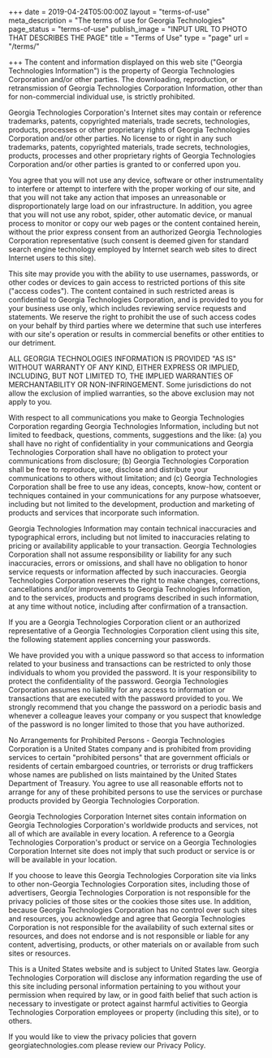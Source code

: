 +++
date = 2019-04-24T05:00:00Z
layout = "terms-of-use"
meta_description = "The terms of use for Georgia Technologies"
page_status = "terms-of-use"
publish_image = "INPUT URL TO PHOTO THAT DESCRIBES THE PAGE"
title = "Terms of Use"
type = "page"
url = "/terms/"

+++
The content and information displayed on this web site ("Georgia Technologies Information") is the property of Georgia Technologies Corporation and/or other parties. The downloading, reproduction, or retransmission of Georgia Technologies Corporation Information, other than for non-commercial individual use, is strictly prohibited.

Georgia Technologies Corporation's Internet sites may contain or reference trademarks, patents, copyrighted materials, trade secrets, technologies, products, processes or other proprietary rights of Georgia Technologies Corporation and/or other parties. No license to or right in any such trademarks, patents, copyrighted materials, trade secrets, technologies, products, processes and other proprietary rights of Georgia Technologies Corporation and/or other parties is granted to or conferred upon you.

You agree that you will not use any device, software or other instrumentality to interfere or attempt to interfere with the proper working of our site, and that you will not take any action that imposes an unreasonable or disproportionately large load on our infrastructure. In addition, you agree that you will not use any robot, spider, other automatic device, or manual process to monitor or copy our web pages or the content contained herein, without the prior express consent from an authorized Georgia Technologies Corporation representative (such consent is deemed given for standard search engine technology employed by Internet search web sites to direct Internet users to this site).

This site may provide you with the ability to use usernames, passwords, or other codes or devices to gain access to restricted portions of this site ("access codes"). The content contained in such restricted areas is confidential to Georgia Technologies Corporation, and is provided to you for your business use only, which includes reviewing service requests and statements. We reserve the right to prohibit the use of such access codes on your behalf by third parties where we determine that such use interferes with our site's operation or results in commercial benefits or other entities to our detriment.

ALL GEORGIA TECHNOLOGIES INFORMATION IS PROVIDED "AS IS" WITHOUT WARRANTY OF ANY KIND, EITHER EXPRESS OR IMPLIED, INCLUDING, BUT NOT LIMITED TO, THE IMPLIED WARRANTIES OF MERCHANTABILITY OR NON-INFRINGEMENT. Some jurisdictions do not allow the exclusion of implied warranties, so the above exclusion may not apply to you.

With respect to all communications you make to Georgia Technologies Corporation regarding Georgia Technologies Information, including but not limited to feedback, questions, comments, suggestions and the like: (a) you shall have no right of confidentiality in your communications and Georgia Technologies Corporation shall have no obligation to protect your communications from disclosure; (b) Georgia Technologies Corporation shall be free to reproduce, use, disclose and distribute your communications to others without limitation; and (c) Georgia Technologies Corporation shall be free to use any ideas, concepts, know-how, content or techniques contained in your communications for any purpose whatsoever, including but not limited to the development, production and marketing of products and services that incorporate such information.

Georgia Technologies Information may contain technical inaccuracies and typographical errors, including but not limited to inaccuracies relating to pricing or availability applicable to your transaction. Georgia Technologies Corporation shall not assume responsibility or liability for any such inaccuracies, errors or omissions, and shall have no obligation to honor service requests or information affected by such inaccuracies. Georgia Technologies Corporation reserves the right to make changes, corrections, cancellations and/or improvements to Georgia Technologies Information, and to the services, products and programs described in such information, at any time without notice, including after confirmation of a transaction.

If you are a Georgia Technologies Corporation client or an authorized representative of a Georgia Technologies Corporation client using this site, the following statement applies concerning your passwords.

We have provided you with a unique password so that access to information related to your business and transactions can be restricted to only those individuals to whom you provided the password. It is your responsibility to protect the confidentiality of the password. Georgia Technologies Corporation assumes no liability for any access to information or transactions that are executed with the password provided to you. We strongly recommend that you change the password on a periodic basis and whenever a colleague leaves your company or you suspect that knowledge of the password is no longer limited to those that you have authorized.

No Arrangements for Prohibited Persons - Georgia Technologies Corporation is a United States company and is prohibited from providing services to certain "prohibited persons" that are government officials or residents of certain embargoed countries, or terrorists or drug traffickers whose names are published on lists maintained by the United States Department of Treasury. You agree to use all reasonable efforts not to arrange for any of these prohibited persons to use the services or purchase products provided by Georgia Technologies Corporation.

Georgia Technologies Corporation Internet sites contain information on Georgia Technologies Corporation's worldwide products and services, not all of which are available in every location. A reference to a Georgia Technologies Corporation's product or service on a Georgia Technologies Corporation Internet site does not imply that such product or service is or will be available in your location.

If you choose to leave this Georgia Technologies Corporation site via links to other non-Georgia Technologies Corporation sites, including those of advertisers, Georgia Technologies Corporation is not responsible for the privacy policies of those sites or the cookies those sites use. In addition, because Georgia Technologies Corporation has no control over such sites and resources, you acknowledge and agree that Georgia Technologies Corporation is not responsible for the availability of such external sites or resources, and does not endorse and is not responsible or liable for any content, advertising, products, or other materials on or available from such sites or resources.

This is a United States website and is subject to United States law. Georgia Technologies Corporation will disclose any information regarding the use of this site including personal information pertaining to you without your permission when required by law, or in good faith belief that such action is necessary to investigate or protect against harmful activities to Georgia Technologies Corporation employees or property (including this site), or to others.

If you would like to view the privacy policies that govern georgiatechnologies.com please review our Privacy Policy.
